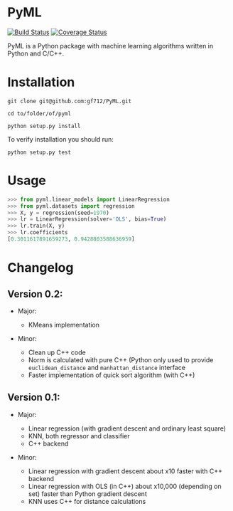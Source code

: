 PyML
====
[![Build Status](https://travis-ci.org/gf712/PyML.svg?branch=dev)](https://travis-ci.org/gf712/PyML)
[![Coverage Status](https://coveralls.io/repos/github/gf712/PyML/badge.svg)](https://coveralls.io/github/gf712/PyML)

PyML is a Python package with machine learning algorithms written in Python and C/C++.

Installation
============
`git clone git@github.com:gf712/PyML.git`

`cd to/folder/of/pyml`

`python setup.py install`

To verify installation you should run:

`python setup.py test`

Usage
=====
```python
>>> from pyml.linear_models import LinearRegression
>>> from pyml.datasets import regression
>>> X, y = regression(seed=1970)
>>> lr = LinearRegression(solver='OLS', bias=True)
>>> lr.train(X, y)
>>> lr.coefficients
[0.3011617891659273, 0.9428803588636959]
```

Changelog
=========
## Version 0.2:
 - Major:
    - KMeans implementation
    
 - Minor:
    - Clean up C++ code
    - Norm is calculated with pure C++ (Python only used to provide `euclidean_distance` and `manhattan_distance` interface
    - Faster implementation of quick sort algorithm (with C++)

## Version 0.1:
 - Major:
    - Linear regression (with gradient descent and ordinary least square)
    - KNN, both regressor and classifier
    - C++ backend
    
 - Minor:
    - Linear regression with gradient descent about x10 faster with C++ backend
    - Linear regression with OLS (in C++) about x10,000 (depending on set) faster than Python gradient descent
    - KNN uses C++ for distance calculations